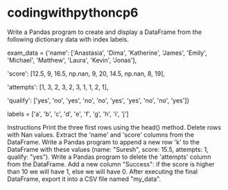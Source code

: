 # codingwithpythoncp6

 Write a Pandas program to create and display a DataFrame from the following dictionary data with index labels.

exam_data = {'name': ['Anastasia', 'Dima', 'Katherine', 'James', 'Emily', 'Michael', 'Matthew', 'Laura', 'Kevin', 'Jonas'],

'score': [12.5, 9, 16.5, np.nan, 9, 20, 14.5, np.nan, 8, 19],

'attempts': [1, 3, 2, 3, 2, 3, 1, 1, 2, 1],

'qualify': ['yes', 'no', 'yes', 'no', 'no', 'yes', 'yes', 'no', 'no', 'yes']}

labels = ['a', 'b', 'c', 'd', 'e', 'f', 'g', 'h', 'i', 'j']

Instructions
Print the three first rows using the head() method.
Delete rows with Nan values.
Extract the 'name' and 'score' columns from the DataFrame.
Write a Pandas program to append a new row 'k' to the DataFrame with these values (name: "Suresh", score: 15.5, attempts: 1, qualify: "yes").
Write a Pandas program to delete the 'attempts' column from the DataFrame.
Add a new column "Success": if the score is higher than 10 we will have 1, else we will have 0.
After executing the final DataFrame, export it into a CSV file named "my_data".
